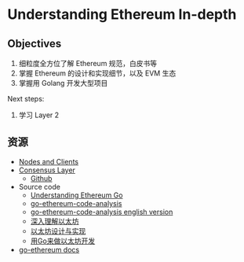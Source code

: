 # Understanding Ethereum In-depth

## Objectives

1. 细粒度全方位了解 Ethereum 规范，白皮书等
2. 掌握 Ethereum 的设计和实现细节，以及 EVM 生态
3. 掌握用 Golang 开发大型项目

Next steps:

1. 学习 Layer 2

## 资源

- [Nodes and Clients](https://ethereum.org/en/developers/docs/nodes-and-clients/#consensus-clients)
- [Consensus Layer](https://docs.prylabs.network/docs/getting-started)
    - [Github](https://github.com/prysmaticlabs/prysm)
- Source code
    - [Understanding Ethereum Go](https://github.com/ABCDELabs/Understanding-Ethereum-Go-version)
    - [go-ethereum-code-analysis](https://github.com/ZtesoftCS/go-ethereum-code-analysis)
    - [go-ethereum-code-analysis english version](https://github.com/agiletechvn/go-ethereum-code-analysis)
    - [深入理解以太坊](https://gist.github.com/stonegao/16b8a30d98c4723f04f8259b7eda5da8)
    - [以太坊设计与实现](https://learnblockchain.cn/books/geth/)
    - [用Go来做以太坊开发](https://goethereumbook.org/zh/)
- [go-ethereum docs](https://geth.ethereum.org/docs)
